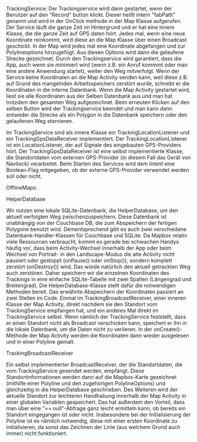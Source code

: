 TrackingService:
Der Trackingservice wird dann gestartet, wenn der Benutzer auf den "Record" button klickt. Dieser heißt intern "fabPath" genannt und wird in der OnClick methode in der Map Klasse aufgerufen. Der Service läuft die ganze Zeit im Hintergrund und er hat eine innere Klasse, die die ganze Zeit auf GPS daten hört. Jedes mal, wenn eine neue Koordinate reinkommt, wird diese an die Map Klasse über einen Broadcast geschickt. In der Map wird jedes mal eine Koordinate abgefangen und zur Polylineoptions hinzugefügt. Aus diesen Options wird dann die gelaufene Strecke gezeichnet.
Durch den Trackingservice wird garantiert, dass die App, auch wenn sie minimiert wird (wenn z.B. ein Anruf kommmt oder man eine andere Anwendung startet), weiter den Weg mitverfolgt. Wenn der Service keine Koordinaten an die Map Activity senden kann, weil diese z.B. auf Grund des mangelnden Arbeitsspeichers zerstört wurde, schreibt er die Koordinaten in die interne Datenbank. Wenn die Map Activity gestartet wird, liest sie alle Koordinaten aus der Selben Datenbank aus und man hat trotzdem den gesamten Weg aufgezeichnet.
Beim erneuten Klicken auf den selben Button wird der Trackingservice beendet und man kann dann entweder die Strecke als ein Polygon in die Datenbank speichern oder den gelaufenen Weg stornieren.

Im TrackingService sind als innere Klasse ein TrackingLocationListener und
ein TrackingGpsDataReceiver implementiert. Der TrackingLocationListener
ist ein LocationListener, der auf Signale des eingebauten
GPS-Providers hört. Der TrackingGpsDataReceiver ist eine selbst implementierte
Klasse, die Standortdaten vom externen GPS-Provider (in diesem Fall das
Gerät von Navilock) verarbeitet. Beim Starten des Services wird dem Intent
eine Boolean-Flag mitgegeben, ob der externe GPS-Provider verwendet werden
soll oder nicht.

OfflineMaps:


HelperDatabase

Wir nutzen eine lokale SQLite-Datenbank, die HelperDatabase, um den aktuell
verfolgten Weg zwischenzuspeichern. Diese Datenbank ist unabhängig von
der Couchbase DB, die zum Abspeichern der fertigen Polygone benutzt wird.
Dementsprechend gibt es auch zwei verschiedene Datenbank-Handler-Klassen
für Couchbase und SQLite. Da Mapbox relativ viele Ressourcen verbraucht,
kommt es gerade bei schwachen Handys häufig vor, dass beim
Activity-Wechsel innerhalb der App oder beim Wechsel von Portrait-
in den Landscape-Modus die alte Activity nicht pausiert oder gestoppt
(onPause() oder onStop()), sondern komplett zerstört (onDestroy()) wird.
Das würde natürlich den aktuell getrackten Weg auch zerstören.
Daher speichern wir die einzelnen Koordinaten des Trackings in eine
einfache SQLite-Tabelle mit zwei Spalten (Längengrad und Breitengrad). Die
HelperDatabase-Klasse stellt dafür die notwendigen Methoden bereit. Das
erwähnte Abspeichern der Koordinaten passiert an zwei Stellen im Code. Einmal
im TrackingBroadcastReceiver, einer inneren Klasse der Map Activity, 
direkt nachdem sie den Standort vom TrackingService empfangen hat, und
ein anderes Mal direkt im TrackingService selbst. Wenn nämlich der
TrackingService feststellt, dass er einen Standort nicht als Broadcast
verschicken kann, speichert er ihn in die lokale Datenbank, um die
Daten nicht zu verlieren. In der onCreate()-Methode der Map Activity
werden die Koordinaten dann wieder ausgelesen und in einer Polyline
gemalt.

TrackingBroadcastReceiver

Ein selbst implementierter BroadcastReceiver, der die Standortdaten,
die vom TrackingService gesendet werden, empfängt. Diese Standortinformationen
werden dann auf die Mapbox-Karte gezeichnet (mithilfe einer Polyline und den
zugehörigen PolylineOptions) und gleichzeitig in die
HelperDatabase geschrieben. Des Weiteren wird der aktuelle Standort zur
leichteren Handhabung innerhalb der Map Activity in einer globalen
Variablen gespeichert. Das hat außerdem den Vorteil, dass man über eine
"== null"-Abfrage ganz leicht ermitteln kann, ob bereits ein Standort
eingegangen ist oder nicht. Insbesondere bei der Initialisierung der
Polyline ist es nämlich notwendig, diese mit einer ersten Koordinate zu
initialisieren, da sonst das Zeichnen der Linie (aus welchem Grund auch immer)
nicht funktioniert.
